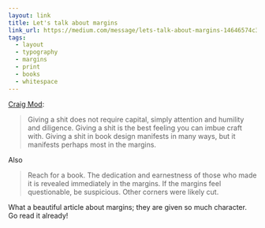 ```yaml
---
layout: link
title: Let's talk about margins
link_url: https://medium.com/message/lets-talk-about-margins-14646574c385
tags:
  - layout
  - typography
  - margins
  - print
  - books
  - whitespace
---
```


[Craig Mod](http://craigmod.com/):

>Giving a shit does not require capital, simply attention and humility and diligence. Giving a shit is the best feeling you can imbue craft with. Giving a shit in book design manifests in many ways, but it manifests perhaps most in the margins.

Also

>Reach for a book. The dedication and earnestness of those who made it is revealed immediately in the margins. If the margins feel questionable, be suspicious. Other corners were likely cut. 

What a beautiful article about margins; they are given so much character. Go read it already!
